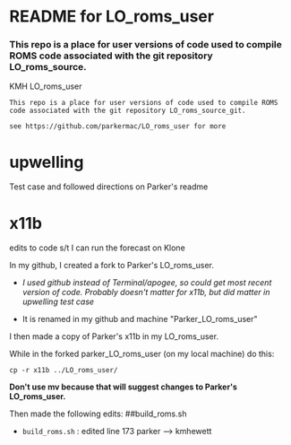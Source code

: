 # README for LO_roms_user

### This repo is a place for user versions of code used to compile ROMS code associated with the git repository LO_roms_source.

 KMH LO_roms_user
 
    This repo is a place for user versions of code used to compile ROMS code associated with the git repository LO_roms_source_git.

    see https://github.com/parkermac/LO_roms_user for more


# upwelling 
Test case and followed directions on Parker's readme

# x11b 
edits to code s/t I can run the forecast on Klone 

In my github, I created a fork to Parker's LO_roms_user.  

* *I used github instead of Terminal/apogee, so could get most recent version of code. Probably doesn't matter for x11b, but did matter in upwelling test case*  

* It is renamed in my github and machine "Parker_LO_roms_user" 

I then made a copy of Parker's x11b in my LO_roms_user.  

While in the forked parker_LO_roms_user (on my local machine) do this: 

```
cp -r x11b ../LO_roms_user/
```
**Don't use mv because that will suggest changes to Parker's LO_roms_user.**  

Then made the following edits:
##build_roms.sh 
- `build_roms.sh` : edited line 173 parker --> kmhewett
